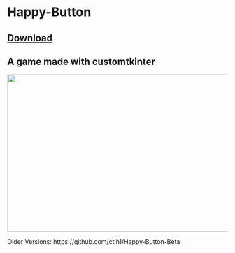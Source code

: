 # Happy-Button
## [Download](https://github.com/ctih1/Happy-Button/releases/latest)
<h2>A game made with customtkinter</h2>

<img src="https://user-images.githubusercontent.com/78687256/230709646-714222ec-6a75-4092-9b15-e68e32c72827.gif" width="640" height="360"/>

<p>Older Versions: https://github.com/ctih1/Happy-Button-Beta<p>
